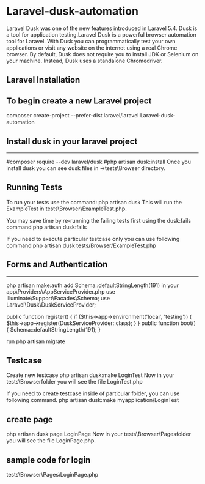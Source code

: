 # Laravel-dusk-automation
Laravel Dusk was one of the new features introduced in Laravel 5.4. Dusk is a tool for application testing.Laravel Dusk is a powerful browser automation tool for Laravel. With Dusk you can programmatically test your own applications or visit any website on the internet using a real Chrome browser. By default, Dusk does not require you to install JDK or Selenium on your machine. Instead, Dusk uses a standalone Chromedriver. 

## Laravel Installation
To begin create a new Laravel project
-------------------------------------
composer create-project --prefer-dist laravel/laravel Laravel-dusk-automation

## Install dusk in your laravel project
-------------------------------------
#composer require --dev laravel/dusk
#php artisan dusk:install
Once you install dusk you can see dusk files in ->tests\Browser directory.

## Running Tests
To run your tests use the command:
php artisan dusk
This will run the ExampleTest in tests\Browser\ExampleTest.php.

You may save time by re-running the failing tests first using the dusk:fails command
php artisan dusk:fails

If you need to execute particular testcase only you can use following command
php artisan dusk tests/Browser/ExampleTest.php

## Forms and Authentication
-------------------------------------
php artisan make:auth
add Schema::defaultStringLength(191) in your app\Providers\AppServiceProvider.php
use Illuminate\Support\Facades\Schema;
use Laravel\Dusk\DuskServiceProvider;

public function register()
{
    if ($this->app->environment('local', 'testing')) {
        $this->app->register(DuskServiceProvider::class);
    }
}
public function boot()
{
    Schema::defaultStringLength(191);
}

run 
php artisan migrate

## Testcase
Create new testcase
php artisan dusk:make LoginTest
Now in your tests\Browserfolder you will see the file LoginTest.php

If you need to create testcase inside of particular folder, you can use following command.
php artisan dusk:make myapplication/LoginTest

## create page
php artisan dusk:page  LoginPage
Now in your tests\Browser\Pagesfolder you will see the file LoginPage.php.

## sample code for login
tests\Browser\Pages\LoginPage.php






